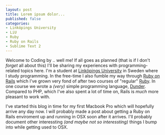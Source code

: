 ```yaml
---
layout: post
title: Lorem ipsum dolor...
published: false
categories: 
- Linköpings University
- LiU
- Ruby
- Ruby on Rails
- Sublime Text 2
---
```

Welcome to Coding by .. well me! If all goes as planned (that is if I don't *forget* all about this) I'll be sharing my experiences with programming-related topics here. I'm a student at [Linköpings University](http://www.liu.se) in Sweden where I study programming. In the free-time I also fumble my way through [Ruby on Rails](http://rubyonrails.org) which I've grown very fond of after two courses of "regular" [Ruby](http://www.ruby-lang.org). In one course we wrote a *(very)* simple programming language, [Dunder](http://www.github.com/bjorngylling/TDP019 "Github project"). Compared to PHP, which I've also spent a lot of time on, Rails is _much_ more pleasant to work with.

I've started this blog in time for my first Macbook Pro which will hopefully arrive any day now. I will probably made a post about getting a Ruby on Rails enviroment up and running in OSX soon after it arrives. I'll probably document other interessting *(and maybe not so interessting)* things I bump into while getting used to OSX.


